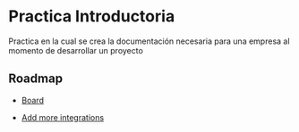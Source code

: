 # Practica Introductoria

Practica en la cual se crea la documentación necesaria para una empresa al momento de desarrollar un proyecto

## Roadmap

- <a href="Board.pdf">Board</s>

- Add more integrations